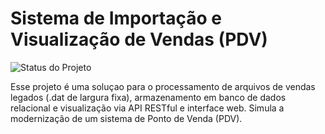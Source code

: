 # Sistema de Importação e Visualização de Vendas (PDV)

![Status do Projeto](https://img.shields.io/badge/Status-Em_andamento-yellow)

Esse projeto é uma soluçao para o processamento de arquivos de vendas legados (.dat de largura fixa), armazenamento em banco de dados relacional e visualização via API RESTful e interface web. Simula a modernização de um sistema de Ponto de Venda (PDV).


